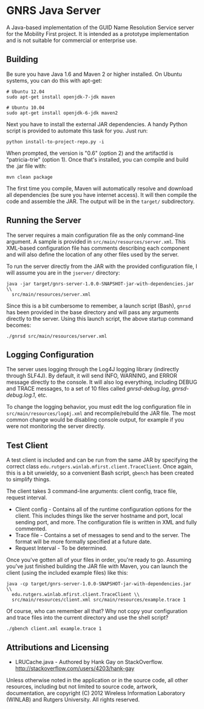 # GNRS Java Server #
A Java-based implementation of the GUID Name Resolution Service server for the
Mobility First project.  It is intended as a prototype implementation and is
not suitable for commercial or enterprise use.

## Building ##
Be sure you have Java 1.6 and Maven 2 or higher installed.  On Ubuntu systems,
you can do this with apt-get:

    # Ubuntu 12.04
    sudo apt-get install openjdk-7-jdk maven

    # Ubuntu 10.04
    sudo apt-get install openjdk-6-jdk maven2

Next you have to install the external JAR dependencies. A handy Python script
is provided to automate this task for you. Just run:

    python install-to-project-repo.py -i

When prompted, the version is "0.6" (option 2) and the artifactId is
"patricia-trie" (option 1).  Once that's installed, you can compile and build
the .jar file with:

    mvn clean package

The first time you compile, Maven will automatically resolve and download all
dependencies (be sure you have internet access).  It will then compile the
code and assemble the JAR.  The output will be in the `target/` subdirectory.

## Running the Server ##
The server requires a main configuration file as the only command-line
argument.  A sample is provided in `src/main/resources/server.xml`.  This
XML-based configuration file has comments describing each component and will
also define the location of any other files used by the server.

To run the server directly from the JAR with the provided configuration file,
I will assume you are in the `jserver/` directory:

    java -jar target/gnrs-server-1.0.0-SNAPSHOT-jar-with-dependencies.jar \\
      src/main/resources/server.xml

Since this is a bit cumbersome to remember, a launch script (Bash), `gnrsd` has been
provided in the base directory and will pass any arguments directly to the
server.  Using this launch script, the above startup command becomes:

    ./gnrsd src/main/resources/server.xml

## Logging Configuration ##
The server uses logging through the Log4J logging library (indirectly through
SLF4J).  By default, it will send INFO, WARNING, and ERROR message directly to
the console.  It will also log everything, including DEBUG and TRACE messages,
to a set of 10 files called _gnrsd-debug.log_, _gnrsd-debug.log.1_, etc.

To change the logging behavior, you must edit the log configuration file in
`src/main/resources/log4j.xml` and recompile/rebuild the JAR file.  The most
common change would be disabling console output, for example if you were not
monitoring the server directly.

## Test Client ##
A test client is included and can be run from the same JAR by specifying the
correct class `edu.rutgers.winlab.mfirst.client.TraceClient`.  Once
again, this is a bit unwieldy, so a convenient Bash script, `gbench` has been
created to simplify things.

The client takes 3 command-line arguments: client config, trace file, request
interval.

* Client config - Contains all of the runtime configuration options for the
  client. This includes things like the server hostname and port, local
  sending port, and more.  The configuration file is written in XML and fully
  commented.
* Trace file - Contains a set of messages to send and to the server.  The
  format will be more formally specified at a future date.
* Request Interval - To be determined.

Once you've gotten all of your files in order, you're ready to go.  Assuming
you've just finished building the JAR file with Maven, you can launch the
client (using the included example files) like this:

    java -cp target/gnrs-server-1.0.0-SNAPSHOT-jar-with-dependencies.jar \\
      edu.rutgers.winlab.mfirst.client.TraceClient \\
      src/main/resources/client.xml src/main/resources/example.trace 1

Of course, who can remember all that?  Why not copy your configuration and
trace files into the current directory and use the shell script?

    ./gbench client.xml example.trace 1

## Attributions and Licensing ##
* LRUCache.java - Authored by Hank Gay on StackOverflow. 
  http://stackoverflow.com/users/4203/hank-gay

Unless otherwise noted in the application or in the source code, all 
other resources, including but not limited to source code, artwork, 
documentation, are copyright (C) 2012 Wireless Information Laboratory (WINLAB)
and Rutgers University.  All rights reserved.
